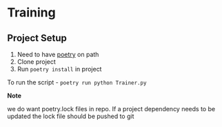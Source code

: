 # Training

## Project Setup
1. Need to have [poetry](https://python-poetry.org/docs/) on path
2. Clone project
3. Run `poetry install` in project

To run the script - `poetry run python Trainer.py`

**Note**

we do want poetry.lock files in repo. If a project dependency needs to be updated the lock file should be pushed to git
